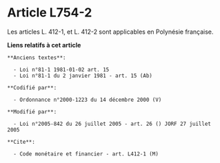 # Article L754-2

Les articles L. 412-1, et L. 412-2 sont applicables en Polynésie française.

**Liens relatifs à cet article**

	**Anciens textes**:

	  - Loi n°81-1 1981-01-02 art. 15
	  - Loi n°81-1 du 2 janvier 1981 - art. 15 (Ab)

	**Codifié par**:

	  - Ordonnance n°2000-1223 du 14 décembre 2000 (V)

	**Modifié par**:

	  - Loi n°2005-842 du 26 juillet 2005 - art. 26 () JORF 27 juillet 2005

	**Cite**:

	  - Code monétaire et financier - art. L412-1 (M)
